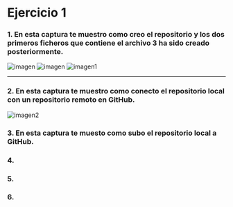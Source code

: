 # Ejercicio 1

### 1. En esta captura te muestro como creo el repositorio y los dos primeros ficheros que contiene el archivo 3 ha sido creado posteriormente.

![imagen](/prueba_rodrigo_gomez/mkdir.PNG)
![imagen](/prueba_rodrigo_gomez/gitin)
![imagen1](/prueba_rodrigo_gomez/archivo1_2.PNG)

---
### 2. En esta captura te muestro como conecto el repositorio local con un repositorio remoto en GitHub.
![imagen2](/prueba_rodrigo_gomez/)
### 3. En esta captura te muesto como subo el repositorio local a GitHub.

### 4.

### 5.

### 6.
